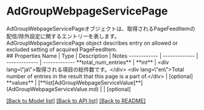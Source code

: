 # AdGroupWebpageServicePage

<div lang=\"ja\">AdGroupWebpageServicePageオブジェクトは、取得されるPageFeedItemの配信/除外設定に関するエントリーを表します。</div> <div lang=\"en\">AdGroupWebpageServicePage object describes entry on allowed or excluded setting of acquired PageFeedItem.</div> 
## Properties
Name | Type | Description | Notes
------------ | ------------- | ------------- | -------------
**total_num_entries** | **int** | &lt;div lang&#x3D;\&quot;ja\&quot;&gt;取得される項目の総件数です。&lt;/div&gt; &lt;div lang&#x3D;\&quot;en\&quot;&gt;Total number of entries in the result that this page is a part of.&lt;/div&gt;  | [optional] 
**values** | [**list[AdGroupWebpageServiceValue]**](AdGroupWebpageServiceValue.md) |  | [optional] 

[[Back to Model list]](../README.md#documentation-for-models) [[Back to API list]](../README.md#documentation-for-api-endpoints) [[Back to README]](../README.md)



